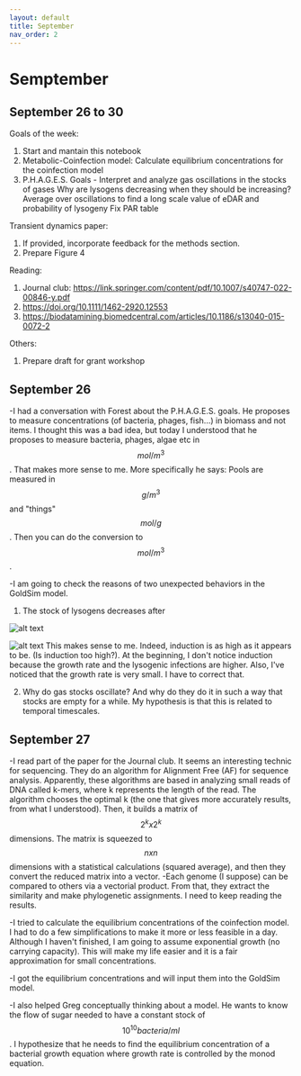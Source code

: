 ```yaml
---
layout: default
title: September
nav_order: 2
---
```


# Semptember

## September 26 to 30

Goals of the week:
1. Start and mantain this notebook
1. Metabolic-Coinfection model: Calculate equilibrium concentrations for the coinfection model
2. P.H.A.G.E.S. Goals - Interpret and analyze gas oscillations in the stocks of gases
   		        Why are lysogens decreasing when they should be increasing?
			Average over oscillations to find a long scale value of eDAR and probability of lysogeny
			Fix PAR table

Transient dynamics paper:
1. If provided, incorporate feedback for the methods section.
2. Prepare Figure 4

Reading:
1. Journal club: https://link.springer.com/content/pdf/10.1007/s40747-022-00846-y.pdf
2. https://doi.org/10.1111/1462-2920.12553
3. https://biodatamining.biomedcentral.com/articles/10.1186/s13040-015-0072-2

Others:
1. Prepare draft for grant workshop


## September 26

-I had a conversation with Forest about the P.H.A.G.E.S. goals. He proposes to measure concentrations (of bacteria, phages, fish...) in biomass and not items. I thought this was a bad idea, but today I understood that he proposes to measure bacteria, phages, algae etc in $$mol/m^3$$. That makes more sense to me. More specifically he says:
Pools are measured in $$g/m^3$$ and "things" $$mol/g$$. Then you can do the conversion to $$mol/m^3$$.

-I am going to check the reasons of two unexpected behaviors in the GoldSim model.
1. The stock of lysogens decreases after 

![alt text](../results/26_09_1.jpg "Test")

![alt text](../results/26_09_2.png "Test 2")
This makes sense to me. Indeed, induction is as high as it appears to be. (Is induction too high?). At the beginning,
I don't notice induction because the growth rate and the lysogenic infections are higher. Also, I've noticed that the growth rate 
is very small. I have to correct that.

2. Why do gas stocks oscillate? And why do they do it in such a way that stocks are empty for a while.
My hypothesis is that this is related to temporal timescales.



## September 27

-I read part of the paper for the Journal club. It seems an interesting technic for sequencing. They do an algorithm for Alignment Free (AF) for sequence analysis. Apparently, these algorithms are based
in analyzing small reads of DNA called k-mers, where k represents the length of the read. The algorithm chooses the optimal k (the one that gives more accurately results, from what I understood). Then, it builds a matrix of $$2^k x 2^k$$ dimensions. The matrix is squeezed to $$nxn$$ dimensions with a statistical calculations (squared average), and then they convert the reduced matrix into a vector.
-Each genome (I suppose) can be compared to others via a vectorial product. From that, they extract the similarity and make phylogenetic assignments. I need to keep reading the results.

-I tried to calculate the equilibrium concentrations of the coinfection model. I had to do a few simplifications to make it more or less feasible in a day. Although I haven't finished, I am going to assume exponential growth (no carrying capacity). This will make my life easier and it is a fair approximation for small concentrations.

-I got the equilibrium concentrations and will input them into the GoldSim model.

-I also helped Greg conceptually thinking about a model. He wants to know the flow of sugar needed to have a constant stock of $$10^10 bacteria/ml$$. I hypothesize that he needs to find the equilibrium concentration of a bacterial growth equation where growth rate is controlled by the monod equation.

